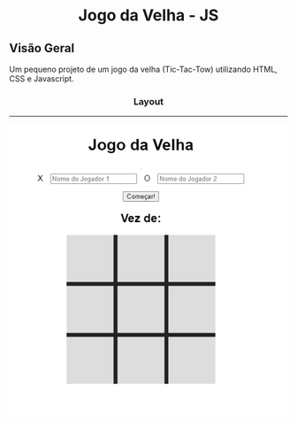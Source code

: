 <h1 align="center">
Jogo da Velha - JS
</h1>

## Visão Geral

Um pequeno projeto de um jogo da velha (Tic-Tac-Tow) utilizando HTML, CSS e Javascript. 

<div align="center">
<h3> Layout </h3>
<hr>
<img src="https://github.com/Alerodrigues11/Tic-Tac-Toe-JS/blob/main/img/Layout.PNG">
</div>
